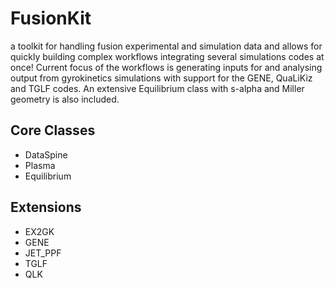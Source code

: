 # FusionKit
a toolkit for handling fusion experimental and simulation data and allows for quickly building complex workflows integrating several simulations codes at once! Current focus of the workflows is generating inputs for and analysing output from gyrokinetics simulations with support for the GENE, QuaLiKiz and TGLF codes. An extensive Equilibrium class with s-alpha and Miller geometry is also included.

## Core Classes
- DataSpine
- Plasma
- Equilibrium
  
## Extensions
- EX2GK
- GENE
- JET_PPF
- TGLF
- QLK
